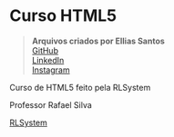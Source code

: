 # Curso HTML5
> **Arquivos criados por Ellias Santos**<br>
[GitHub](https://github.com/e-llipw)<br>
[LinkedIn](https://www.linkedin.com/in/ellipw/)<br>
[Instagram](https://instagram.com/_ellipw)<br>

<p>Curso de HTML5 feito pela RLSystem</p>
<p>Professor Rafael Silva</p>

[RLSystem](https://www.rlsystem.com.br/)